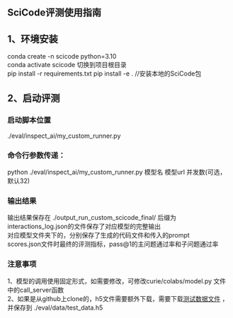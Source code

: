 ## SciCode评测使用指南
## 1、环境安装

conda create -n scicode python=3.10  
conda activate scicode
切换到项目根目录  
pip install -r requirements.txt
pip install -e .    //安装本地的SciCode包

## 2、启动评测

### 启动脚本位置 
./eval/inspect_ai/my_custom_runner.py

### 命令行参数传递：
python ./eval/inspect_ai/my_custom_runner.py 模型名 模型url 并发数(可选，默认32)  

### 输出结果 
输出结果保存在
./output_run_custom_scicode_final/
后缀为interactions_log.json的文件保存了对应模型的完整输出  
对应模型文件夹下的，分别保存了生成的代码文件和传入的prompt  
scores.json文件时最终的评测指标，pass@1的主问题通过率和子问题通过率


### 注意事项
1、模型的调用使用固定形式，如需要修改，可修改curie/colabs/model.py 文件中的call_server函数  
2、如果是从github上clone的，h5文件需要额外下载，需要下载[测试数据文件](https://drive.google.com/drive/folders/1W5GZW6_bdiDAiipuFMqdUhvUaHIj6-pR?usp=drive_link) ，并保存到 ./eval/data/test_data.h5